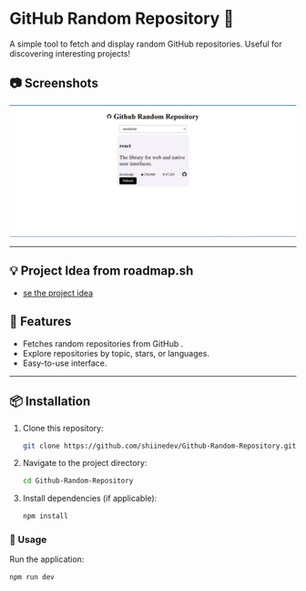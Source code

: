 # GitHub Random Repository 🎲

A simple tool to fetch and display random GitHub repositories. Useful for discovering interesting projects!

## 📷 Screenshots
![screenshot](./src/assets/screen.PNG)


---
## 💡 Project Idea from  roadmap.sh
- [se the project idea](https://roadmap.sh/projects/github-random-repo)

## 🌟 Features

- Fetches random repositories from GitHub .
- Explore repositories by topic, stars, or languages.
- Easy-to-use interface.

---

## 📦 Installation

1. Clone this repository:
   ```bash
   git clone https://github.com/shiinedev/Github-Random-Repository.git
   ```
2. Navigate to the project directory:
    ```bash 
    cd Github-Random-Repository
    ```
3. Install dependencies (if applicable):
    ```bash
    npm install
    ```
### 🚀 Usage
Run the application:
```bash
npm run dev
```

    
